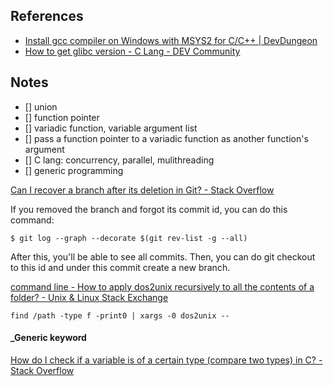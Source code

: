 ## References

- [Install gcc compiler on Windows with MSYS2 for C/C++ | DevDungeon](https://www.devdungeon.com/content/install-gcc-compiler-windows-msys2-cc)
- [How to get glibc version - C Lang - DEV Community](https://dev.to/bitecode/how-to-get-glibc-version-c-lang-26he)

## Notes

- [] union
- [] function pointer
- [] variadic function, variable argument list
- [] pass a function pointer to a variadic function as another function's argument
- [] C lang: concurrency, parallel, mulithreading
- [] generic programming


[Can I recover a branch after its deletion in Git? - Stack Overflow](https://stackoverflow.com/questions/3640764/can-i-recover-a-branch-after-its-deletion-in-git)

If you removed the branch and forgot its commit id, you can do this command:

``` shell
$ git log --graph --decorate $(git rev-list -g --all)
```

After this, you'll be able to see all commits. Then, you can do git checkout to this id and under this commit create a new branch.

[command line - How to apply dos2unix recursively to all the contents of a folder? - Unix & Linux Stack Exchange](https://unix.stackexchange.com/questions/279813/how-to-apply-dos2unix-recursively-to-all-the-contents-of-a-folder)

``` shell
find /path -type f -print0 | xargs -0 dos2unix --
```

#### _Generic keyword

[How do I check if a variable is of a certain type (compare two types) in C? - Stack Overflow](https://stackoverflow.com/questions/6280055/how-do-i-check-if-a-variable-is-of-a-certain-type-compare-two-types-in-c)
